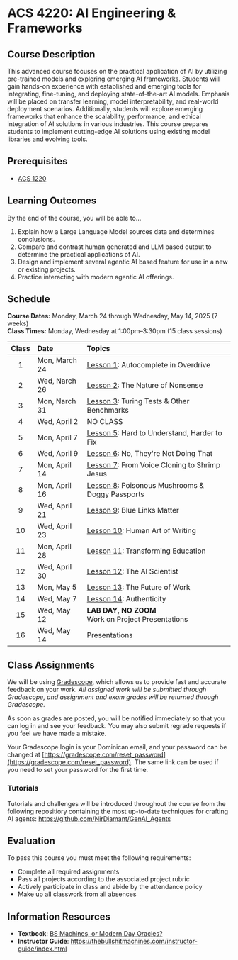 # ACS 4220: AI Engineering & Frameworks

## Course Description

This advanced course focuses on the practical application of AI by utilizing pre-trained models and exploring emerging AI frameworks. Students will gain hands-on experience with established and emerging tools for integrating, fine-tuning, and deploying state-of-the-art AI models. Emphasis will be placed on transfer learning, model interpretability, and real-world deployment scenarios. Additionally, students will explore emerging frameworks that enhance the scalability, performance, and ethical integration of AI solutions in various industries. This course prepares students to implement cutting-edge AI solutions using existing model libraries and evolving tools.


## Prerequisites

- [ACS 1220](https://github.com/Tech-at-DU/ACS-1220-Authentication-and-Associations)

## Learning Outcomes

By the end of the course, you will be able to&hellip;

1. Explain how a Large Language Model sources data and determines conclusions.
1. Compare and contrast human generated and LLM based output to determine the practical applications of AI.
1. Design and implement several agentic AI based feature for use in a new or existing projects.
1. Practice interacting with modern agentic AI offerings.


## Schedule

**Course Dates:** Monday, March 24 through Wednesday, May 14, 2025 (7 weeks) <br>
**Class Times:** Monday, Wednesday at 1:00pm–3:30pm (15 class sessions)

| Class |          Date          |                 Topics                  |
|:-----:|:----------------------|:---------------------------------------|
|  1 |  Mon, March 24         | [Lesson 1]: Autocomplete in Overdrive |
|  2 |  Wed, Narch 26         | [Lesson 2]: The Nature of Nonsense |
|  3 |  Mon, Narch 31         | [Lesson 3]: Turing Tests & Other Benchmarks |
|  4 |  Wed, April 2        | NO CLASS |
|  5 |  Mon, April 7         | [Lesson 5]: Hard to Understand, Harder to Fix |
|  6 |  Wed, April 9        | [Lesson 6]: No, They're Not Doing That |
|  7 |  Mon, April 14        | [Lesson 7]: From Voice Cloning to Shrimp Jesus |
|  8 |  Mon, April 16        | [Lesson 8]: Poisonous Mushrooms & Doggy Passports |
|  9 |  Wed, April 21        | [Lesson 9]: Blue Links Matter |
| 10 |  Wed, April 23         | [Lesson 10]: Human Art of Writing |
| 11 |  Mon, April 28        | [Lesson 11]: Transforming Education |
| 12 |  Wed, April 30        | [Lesson 12]: The AI Scientist  |
| 13 | Mon, May 5 | [Lesson 13]: The Future of Work |
| 14 | Wed, May 7 | [Lesson 14]: Authenticity |
| 15 | Wed, May 12 | **LAB DAY, NO ZOOM** <br>Work on Project Presentations |
| 16 | Wed, May 14 | Presentations |


[Lesson 1]: https://thebullshitmachines.com/lesson-1-autocomplete-in-overdrive/index.html
[Lesson 2]: https://thebullshitmachines.com/lesson-2-the-nature-of-bullshit/index.html
[Lesson 3]: https://thebullshitmachines.com/lesson-3-turing-tests-and-bullshit-benchmarks/index.html
[Lesson 4]: Lessons/Lesson4.md
[Lesson 5]: https://thebullshitmachines.com/lesson-5-hard-to-understand-harder-to-fix/index.html
[Lesson 6]: https://thebullshitmachines.com/lesson-6-no-theyre-not-doing-that/index.html
[Lesson 7]: https://thebullshitmachines.com/lesson-7-from-voice-cloning-to-shrimp-jesus/index.html
[Lesson 8]: https://thebullshitmachines.com/lesson-8-poisonous-mushrooms-and-doggie-passports/index.html
[Lesson 9]: https://thebullshitmachines.com/lesson-9-blue-links-matter/index.html
[Lesson 10]: https://thebullshitmachines.com/lesson-10-the-human-art-of-writing/index.html
[Lesson 11]: https://thebullshitmachines.com/lesson-11-transforming-education/index.html
[Lesson 12]: https://thebullshitmachines.com/lesson-12-the-ai-scientist/index.html
[Lesson 13]: https://thebullshitmachines.com/lesson-13-bullshit-machines-for-bullshit-work/index.html
[Lesson 14]: https://thebullshitmachines.com/lesson-14-authenticity/index.html


## Class Assignments

We will be using [Gradescope](gradescope.com), which allows us to provide fast and accurate feedback on your work. *All assigned work will be submitted through Gradescope, and assignment and exam grades will be returned through Gradescope.*

As soon as grades are posted, you will be notified immediately so that you can log in and see your feedback. You may also submit regrade requests if you feel we have made a mistake.

Your Gradescope login is your Dominican email, and your password can be changed at [https://gradescope.com/reset_password](https://gradescope.com/reset_password). The same link can be used if you need to set your password for the first time.

### Tutorials

Tutorials and challenges will be introduced throughout the course from the following repositiory containing the most up-to-date techniques for crafting AI agents: <https://github.com/NirDiamant/GenAI_Agents>

## Evaluation

To pass this course you must meet the following requirements:

- Complete all required assignments
- Pass all projects according to the associated project rubric
- Actively participate in class and abide by the attendance policy
- Make up all classwork from all absences

## Information Resources

- **Textbook**: [BS Machines, or Modern Day Oracles?](https://thebullshitmachines.com/index.html)
- **Instructor Guide**: <https://thebullshitmachines.com/instructor-guide/index.html>
